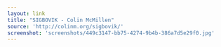 ```yaml
---
layout: link
title: "SIGBOVIK - Colin McMillen"
source: 'http://colinm.org/sigbovik/'
screenshot: 'screenshots/449c3147-bb75-4274-9b4b-386a7d5e29f0.jpg'
---
```


